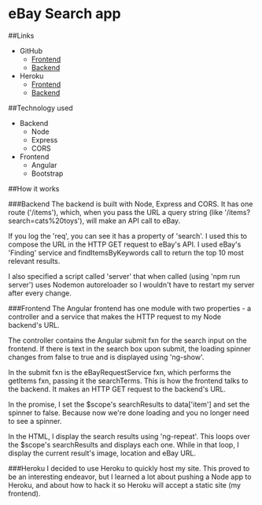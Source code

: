 # eBay Search app

##Links
- GitHub
	- [Frontend](https://github.com/LizaLemons/ebay-node-search-frontend)
	- [Backend](https://github.com/LizaLemons/ebay-node-search-backend)  
- Heroku
	- [Frontend](https://ebay-node-search.herokuapp.com/)
	- [Backend](https://ebay-node-search-backend.herokuapp.com/items?search=cats%20toys)  


##Technology used
* Backend
	- Node
	- Express
	- CORS
* Frontend
	- Angular
	- Bootstrap


##How it works

###Backend
The backend is built with Node, Express and CORS. It has one route ('/items'), which, when you pass the URL a query string (like '/items?search=cats%20toys'), will make an API call to eBay.

If you log the 'req', you can see it has a property of 'search'. I used this to compose the URL in the HTTP GET request to eBay's API. I used eBay's 'Finding' service and findItemsByKeywords call to return the top 10 most relevant results.

I also specified a script called 'server' that when called (using 'npm run server') uses Nodemon autoreloader so I wouldn't have to restart my server after every change.

###Frontend
The Angular frontend has one module with two properties - a controller and a service that makes the HTTP request to my Node backend's URL.

The controller contains the Angular submit fxn for the search input on the frontend. If there is text in the search box upon submit, the loading spinner changes from false to true and is displayed using 'ng-show'.

In the submit fxn is the eBayRequestService fxn, which performs the getItems fxn, passing it the searchTerms. This is how the frontend talks to the backend. It makes an HTTP GET request to the backend's URL.  

In the promise, I set the $scope's searchResults to data['item'] and set the spinner to false. Because now we're done loading and you no longer need to see a spinner.

In the HTML, I display the search results using 'ng-repeat'. This loops over the $scope's searchResults and displays each one. While in that loop, I display the current result's image, location and eBay URL. 

###Heroku
I decided to use Heroku to quickly host my site. This proved to be an interesting endeavor, but I learned a lot about pushing a Node app to Heroku, and about how to hack it so Heroku will accept a static site (my frontend).
